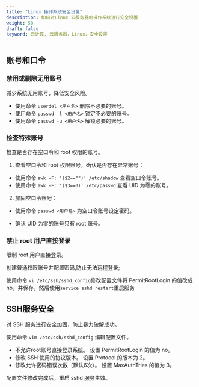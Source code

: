 ```yaml
---
title: "Linux 操作系统安全设置"
description: 如何对Linux 云服务器的操作系统进行安全设置
weight: 50
draft: false
keyword: 云计算, 云服务器，Linux，安全设置
---
```


## 账号和口令

### 禁用或删除无用账号

减少系统无用账号，降低安全风险。

- 使用命令 `userdel <用户名>` 删除不必要的账号。
- 使用命令 `passwd -l <用户名>` 锁定不必要的账号。
- 使用命令 `passwd -u <用户名>` 解锁必要的账号。

### 检查特殊账号

检查是否存在空口令和 root 权限的账号。

1. 查看空口令和 root 权限账号，确认是否存在异常账号：

- 使用命令 `awk -F: '($2=="")' /etc/shadow` 查看空口令账号。
- 使用命令 `awk -F: '($3==0)' /etc/passwd` 查看 UID 为零的账号。

2. 加固空口令账号：

- 使用命令 `passwd <用户名>` 为空口令账号设定密码。

- 确认 UID 为零的账号只有 root 账号。


### 禁止 root 用户直接登录

限制 root 用户直接登录。

创建普通权限账号并配置密码,防止无法远程登录;

使用命令 `vi /etc/ssh/sshd_config`修改配置文件将 PermitRootLogin 的值改成 no，并保存，然后使用`service sshd restart`重启服务

   ## SSH服务安全

   对 SSH 服务进行安全加固，防止暴力破解成功。

   使用命令 `vim /etc/ssh/sshd_config` 编辑配置文件。

   - 不允许root账号直接登录系统。
     设置 PermitRootLogin 的值为 no。
   - 修改 SSH 使用的协议版本。
     设置 Protocol 的版本为 2。
   - 修改允许密码错误次数（默认6次）。
     设置 MaxAuthTries 的值为 3。

   配置文件修改完成后，重启 sshd 服务生效。